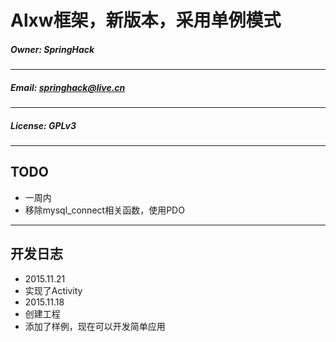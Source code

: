 # Alxw框架，新版本，采用单例模式
##### Owner: SpringHack

---
##### Email: springhack@live.cn 

---
##### License: GPLv3

---
## TODO
+ 一周内
 + 移除mysql\_connect相关函数，使用PDO

---
## 开发日志
+ 2015.11.21
 + 实现了Activity
+ 2015.11.18
 + 创建工程
 + 添加了样例，现在可以开发简单应用
